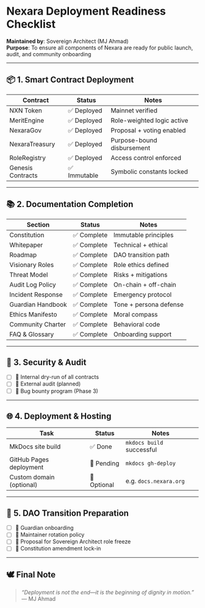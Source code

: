 # Nexara Deployment Readiness Checklist

**Maintained by**: Sovereign Architect (MJ Ahmad)  
**Purpose**: To ensure all components of Nexara are ready for public launch, audit, and community onboarding

---

## 📦 1. Smart Contract Deployment

| Contract            | Status     | Notes |
|---------------------|------------|-------|
| NXN Token           | ✅ Deployed | Mainnet verified |
| MeritEngine         | ✅ Deployed | Role-weighted logic active |
| NexaraGov           | ✅ Deployed | Proposal + voting enabled |
| NexaraTreasury      | ✅ Deployed | Purpose-bound disbursement |
| RoleRegistry        | ✅ Deployed | Access control enforced |
| Genesis Contracts   | ✅ Immutable | Symbolic constants locked |

---

## 📚 2. Documentation Completion

| Section             | Status     | Notes |
|---------------------|------------|-------|
| Constitution        | ✅ Complete | Immutable principles |
| Whitepaper          | ✅ Complete | Technical + ethical |
| Roadmap             | ✅ Complete | DAO transition path |
| Visionary Roles     | ✅ Complete | Role ethics defined |
| Threat Model        | ✅ Complete | Risks + mitigations |
| Audit Log Policy    | ✅ Complete | On-chain + off-chain |
| Incident Response   | ✅ Complete | Emergency protocol |
| Guardian Handbook   | ✅ Complete | Tone + persona defense |
| Ethics Manifesto    | ✅ Complete | Moral compass |
| Community Charter   | ✅ Complete | Behavioral code |
| FAQ & Glossary      | ✅ Complete | Onboarding support |

---

## 🔐 3. Security & Audit

- [ ] 🔲 Internal dry-run of all contracts
- [ ] 🔲 External audit (planned)
- [ ] 🔲 Bug bounty program (Phase 3)

---

## 🌐 4. Deployment & Hosting

| Task                        | Status     | Notes |
|-----------------------------|------------|-------|
| MkDocs site build           | ✅ Done     | `mkdocs build` successful |
| GitHub Pages deployment     | 🔲 Pending  | `mkdocs gh-deploy` |
| Custom domain (optional)    | 🔲 Optional | e.g. `docs.nexara.org` |

---

## 🧬 5. DAO Transition Preparation

- [ ] 🔲 Guardian onboarding
- [ ] 🔲 Maintainer rotation policy
- [ ] 🔲 Proposal for Sovereign Architect role freeze
- [ ] 🔲 Constitution amendment lock-in

---

## 🕊️ Final Note

> _“Deployment is not the end—it is the beginning of dignity in motion.”_  
> — MJ Ahmad
